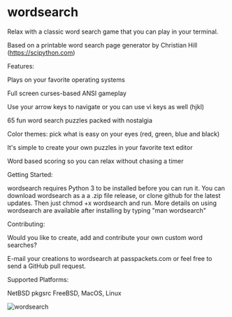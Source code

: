 # wordsearch

Relax with a classic word search game that you can play in your terminal.

Based on a printable word search page generator by Christian Hill (https://scipython.com)

Features:

Plays on your favorite operating systems

Full screen curses-based ANSI gameplay

Use your arrow keys to navigate or you can use vi keys as well (hjkl)

65 fun word search puzzles packed with nostalgia

Color themes: pick what is easy on your eyes (red, green, blue and black)

It's simple to create your own puzzles in your favorite text editor

Word based scoring so you can relax without chasing a timer

Getting Started:

wordsearch requires Python 3 to be installed before you can run it.
You can download wordsearch as a a .zip file release, or clone github for the latest updates.
Then just chmod +x wordsearch and run.
More details on using wordsearch are available after installing by typing "man wordsearch"

Contributing:

Would you like to create, add and contribute your own custom word searches? 

E-mail your creations to wordsearch at passpackets.com or
feel free to send a GitHub pull request.

Supported Platforms: 

NetBSD pkgsrc
FreeBSD, MacOS, Linux

![wordsearch](https://user-images.githubusercontent.com/84298137/134269853-260fcbbe-1276-4f64-ab54-b12414c09150.jpg)
